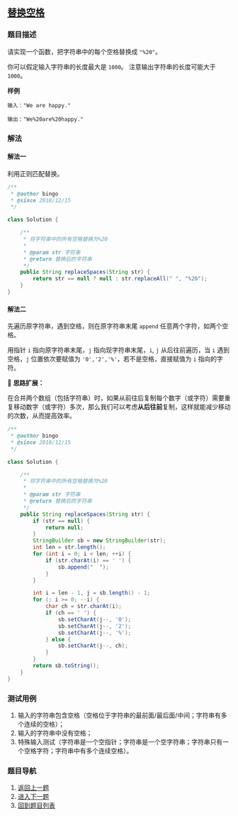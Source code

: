 ## [替换空格](https://www.acwing.com/problem/content/17/)

### 题目描述
请实现一个函数，把字符串中的每个空格替换成 `"%20"`。

你可以假定输入字符串的长度最大是 `1000`。
注意输出字符串的长度可能大于 `1000`。

**样例**
```
输入："We are happy."

输出："We%20are%20happy."
```

### 解法
#### 解法一
利用正则匹配替换。

```java
/**
 * @author bingo
 * @since 2018/12/15
 */

class Solution {

    /**
     * 将字符串中的所有空格替换为%20
     *
     * @param str 字符串
     * @return 替换后的字符串
     */
    public String replaceSpaces(String str) {
        return str == null ? null : str.replaceAll(" ", "%20");
    }
}
```

#### 解法二
先遍历原字符串，遇到空格，则在原字符串末尾 `append` 任意两个字符，如两个空格。

用指针 `i` 指向原字符串末尾，`j` 指向现字符串末尾，`i`, `j` 从后往前遍历，当 `i` 遇到空格，`j` 位置依次要赋值为 `'0','2','%'`，若不是空格，直接赋值为 `i` 指向的字符。

🤔 **思路扩展：**

在合并两个数组（包括字符串）时，如果从前往后复制每个数字（或字符）需要重复移动数字（或字符）多次，那么我们可以考虑**从后往前**复制，这样就能减少移动的次数，从而提高效率。

```java
/**
 * @author bingo
 * @since 2018/12/15
 */

class Solution {

    /**
     * 将字符串中的所有空格替换为%20
     *
     * @param str 字符串
     * @return 替换后的字符串
     */
    public String replaceSpaces(String str) {
        if (str == null) {
            return null;
        }
        StringBuilder sb = new StringBuilder(str);
        int len = str.length();
        for (int i = 0; i < len; ++i) {
            if (str.charAt(i) == ' ') {
                sb.append("  ");
            }
        }

        int i = len - 1, j = sb.length() - 1;
        for (; i >= 0; --i) {
            char ch = str.charAt(i);
            if (ch == ' ') {
                sb.setCharAt(j--, '0');
                sb.setCharAt(j--, '2');
                sb.setCharAt(j--, '%');
            } else {
                sb.setCharAt(j--, ch);
            }
        }
        return sb.toString();
    }
}
```

### 测试用例
1. 输入的字符串包含空格（空格位于字符串的最前面/最后面/中间；字符串有多个连续的空格）；
2. 输入的字符串中没有空格；
3. 特殊输入测试（字符串是一个空指针；字符串是一个空字符串；字符串只有一个空格字符；字符串中有多个连续空格）。

### 题目导航
1. [返回上一题](/solution/剑指Offer/04_FindInPartiallySortedMatrix/README.md)
2. [进入下一题](/solution/剑指Offer/06_PrintListInReversedOrder/README.md)
3. [回到题目列表](../README.md)